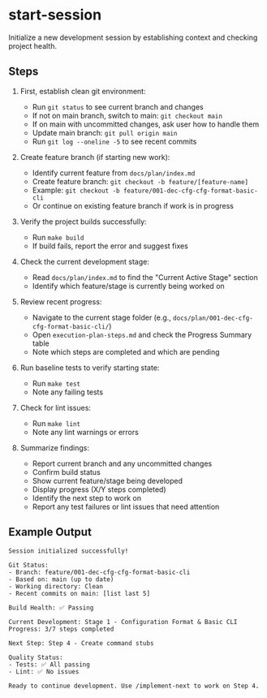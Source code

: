 # start-session

Initialize a new development session by establishing context and checking project health.

## Steps

1. First, establish clean git environment:
   - Run `git status` to see current branch and changes
   - If not on main branch, switch to main: `git checkout main`
   - If on main with uncommitted changes, ask user how to handle them
   - Update main branch: `git pull origin main`
   - Run `git log --oneline -5` to see recent commits

2. Create feature branch (if starting new work):
   - Identify current feature from `docs/plan/index.md`
   - Create feature branch: `git checkout -b feature/[feature-name]` 
   - Example: `git checkout -b feature/001-dec-cfg-cfg-format-basic-cli`
   - Or continue on existing feature branch if work is in progress

3. Verify the project builds successfully:
   - Run `make build`
   - If build fails, report the error and suggest fixes

4. Check the current development stage:
   - Read `docs/plan/index.md` to find the "Current Active Stage" section
   - Identify which feature/stage is currently being worked on

5. Review recent progress:
   - Navigate to the current stage folder (e.g., `docs/plan/001-dec-cfg-cfg-format-basic-cli/`)
   - Open `execution-plan-steps.md` and check the Progress Summary table
   - Note which steps are completed and which are pending

6. Run baseline tests to verify starting state:
   - Run `make test`
   - Note any failing tests

7. Check for lint issues:
   - Run `make lint`
   - Note any lint warnings or errors

8. Summarize findings:
   - Report current branch and any uncommitted changes
   - Confirm build status
   - Show current feature/stage being developed
   - Display progress (X/Y steps completed)
   - Identify the next step to work on
   - Report any test failures or lint issues that need attention

## Example Output

```
Session initialized successfully!

Git Status:
- Branch: feature/001-dec-cfg-cfg-format-basic-cli
- Based on: main (up to date)
- Working directory: Clean
- Recent commits on main: [list last 5]

Build Health: ✅ Passing

Current Development: Stage 1 - Configuration Format & Basic CLI
Progress: 3/7 steps completed

Next Step: Step 4 - Create command stubs

Quality Status:
- Tests: ✅ All passing
- Lint: ✅ No issues

Ready to continue development. Use /implement-next to work on Step 4.
```